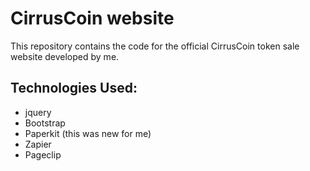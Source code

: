# CirrusCoin website

This repository contains the code for the official CirrusCoin token sale website developed by me.

## Technologies Used:
* jquery
* Bootstrap
* Paperkit (this was new for me)
* Zapier
* Pageclip
